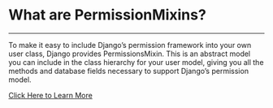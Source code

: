 # What are PermissionMixins?
---

To make it easy to include Django’s permission framework into your own user class, Django provides PermissionsMixin. This is an abstract model you can include in the class hierarchy for your user model, giving you all the methods and database fields necessary to support Django’s permission model.

[Click Here to Learn More](https://docs.djangoproject.com/en/3.1/topics/auth/customizing/#django.contrib.auth.models.PermissionsMixin)